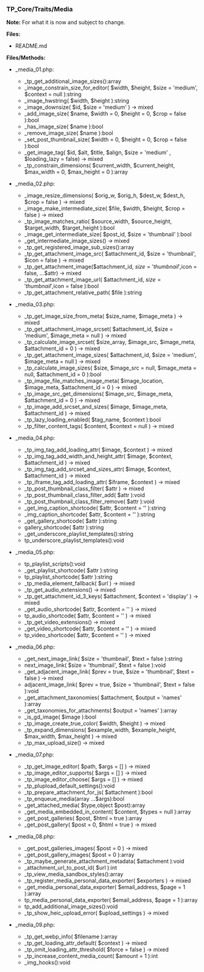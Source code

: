 ### TP_Core/Traits/Media

**Note:** For what it is now and subject to change. 

**Files:** 
- README.md

**Files/Methods:** 
- _media_01.php: 	
	- _tp_get_additional_image_sizes():array 
	- _image_constrain_size_for_editor( $width, $height, $size = 'medium', $context = null ):string 
	- _image_hwstring( $width, $height ):string 
	- _image_downsize( $id, $size = 'medium' ) -> mixed 
	- _add_image_size( $name, $width = 0, $height = 0, $crop = false ):bool 
	- _has_image_size( $name ):bool 
	- _remove_image_size( $name ):bool 
	- _set_post_thumbnail_size( $width = 0, $height = 0, $crop = false ):bool 
	- _get_image_tag( $id, $alt, $title, $align, $size = 'medium' , $loading_lazy = false) -> mixed 
	- _tp_constrain_dimensions( $current_width, $current_height, $max_width = 0, $max_height = 0 ):array 

- _media_02.php: 	
	- _image_resize_dimensions( $orig_w, $orig_h, $dest_w, $dest_h, $crop = false ) -> mixed 
	- _image_make_intermediate_size( $file, $width, $height, $crop = false ) -> mixed 
	- _tp_image_matches_ratio( $source_width, $source_height, $target_width, $target_height ):bool 
	- _image_get_intermediate_size( $post_id, $size = 'thumbnail' ):bool 
	- _get_intermediate_image_sizes() -> mixed 
	- _tp_get_registered_image_sub_sizes():array 
	- _tp_get_attachment_image_src( $attachment_id, $size = 'thumbnail', $icon = false ) -> mixed 
	- _tp_get_attachment_image($attachment_id, $size='thumbnail',$icon = false, ...$attr) -> mixed 
	- _tp_get_attachment_image_url( $attachment_id, $size='thumbnail',$icon = false ):bool 
	- _tp_get_attachment_relative_path( $file ):string 

- _media_03.php: 	
	- _tp_get_image_size_from_meta( $size_name, $image_meta ) -> mixed  
	- _tp_get_attachment_image_srcset( $attachment_id, $size = 'medium', $image_meta = null ) -> mixed  
	- _tp_calculate_image_srcset( $size_array, $image_src, $image_meta, $attachment_id = 0 ) -> mixed  
	- _tp_get_attachment_image_sizes( $attachment_id, $size = 'medium', $image_meta = null ) -> mixed  
	- _tp_calculate_image_sizes( $size, $image_src = null, $image_meta = null, $attachment_id = 0 ):bool 
	- _tp_image_file_matches_image_meta( $image_location, $image_meta, $attachment_id = 0 ) -> mixed  
	- _tp_image_src_get_dimensions( $image_src, $image_meta, $attachment_id = 0 ) -> mixed  
	- _tp_image_add_srcset_and_sizes( $image, $image_meta, $attachment_id ) -> mixed  
	- _tp_lazy_loading_enabled( $tag_name, $context ):bool 
	- _tp_filter_content_tags( $content, $context = null ) -> mixed  
- _media_04.php: 	
	- _tp_img_tag_add_loading_attr( $image, $context ) -> mixed 
	- _tp_img_tag_add_width_and_height_attr( $image, $context, $attachment_id ) -> mixed 
	- _tp_img_tag_add_srcset_and_sizes_attr( $image, $context, $attachment_id ) -> mixed 
	- _tp_iframe_tag_add_loading_attr( $iframe, $context ) -> mixed 
	- _tp_post_thumbnail_class_filter( $attr ) -> mixed 
	- _tp_post_thumbnail_class_filter_add( $attr ):void  
	- _tp_post_thumbnail_class_filter_remove( $attr ):void 
	- _get_img_caption_shortcode( $attr, $content = '' ):string 
	- _img_caption_shortcode( $attr, $content = '' ):string 
	- _get_gallery_shortcode( $attr ):string 
	- gallery_shortcode( $attr ):string 
	- _get_underscore_playlist_templates():string 
	- tp_underscore_playlist_templates():void 

- _media_05.php: 	
	- tp_playlist_scripts():void 
	- _get_playlist_shortcode( $attr ):string 
	- tp_playlist_shortcode( $attr ):string 
	- _tp_media_element_fallback( $url ) -> mixed 
	- _tp_get_audio_extensions() -> mixed 
	- _tp_get_attachment_id_3_keys( $attachment, $context = 'display' ) -> mixed 
	- _get_audio_shortcode( $attr, $content = '' ) -> mixed 
	- tp_audio_shortcode( $attr, $content = '' ) -> mixed 
	- _tp_get_video_extensions() -> mixed 
	- _get_video_shortcode( $attr, $content = '' ) -> mixed 
	- tp_video_shortcode( $attr, $content = '' ) -> mixed 

- _media_06.php: 	
	- _get_next_image_link( $size = 'thumbnail', $text = false ):string 
	- next_image_link( $size = 'thumbnail', $text = false ):void 
	- _get_adjacent_image_link( $prev = true, $size = 'thumbnail', $text = false ) -> mixed 
	- adjacent_image_link( $prev = true, $size = 'thumbnail', $text = false ):void 
	- _get_attachment_taxonomies( $attachment, $output = 'names' ):array 
	- _get_taxonomies_for_attachments( $output = 'names' ):array 
	- _is_gd_image( $image ):bool 
	- _tp_image_create_true_color( $width, $height ) -> mixed 
	- _tp_expand_dimensions( $example_width, $example_height, $max_width, $max_height ) -> mixed 
	- _tp_max_upload_size() -> mixed 

- _media_07.php: 	
	- _tp_get_image_editor( $path, $args = [] ) -> mixed 
	- _tp_image_editor_supports( $args = [] ) -> mixed 
	- _tp_image_editor_choose( $args = [] ) -> mixed 
	- _tp_plupload_default_settings():void 
	- _tp_prepare_attachment_for_js( $attachment ):bool  
	- _tp_enqueue_media(array ...$args):bool 
	- _get_attached_media( $type,object $post):array  
	- _get_media_embedded_in_content( $content, $types = null ):array  
	- _get_post_galleries( $post, $html = true ):array  
	-  _get_post_gallery( $post = 0, $html = true ) -> mixed 

- _media_08.php: 	
	- _get_post_galleries_images( $post = 0 ) -> mixed 
	- _get_post_gallery_images( $post = 0 ):array  
	- _tp_maybe_generate_attachment_metadata( $attachment ):void  
	- _attachment_url_to_post_id( $url ):int  
	- _tp_view_media_sandbox_styles():array  
	- _tp_register_media_personal_data_exporter( $exporters ) -> mixed  
	- _get_media_personal_data_exporter( $email_address, $page = 1 ):array  
	- tp_media_personal_data_exporter( $email_address, $page = 1 ):array  
	- tp_add_additional_image_sizes():void 
	- _tp_show_heic_upload_error( $upload_settings ) -> mixed  

- _media_09.php: 	
	- _tp_get_webp_info( $filename ):array 
	- _tp_get_loading_attr_default( $context ) -> mixed  
	- _tp_omit_loading_attr_threshold( $force = false ) -> mixed  
	- _tp_increase_content_media_count( $amount = 1 ):int  
	- _img_hooks():void  
